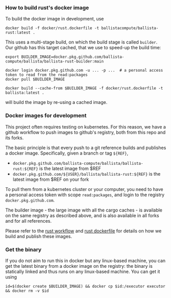 <!---
  Licensed to the Apache Software Foundation (ASF) under one
  or more contributor license agreements.  See the NOTICE file
  distributed with this work for additional information
  regarding copyright ownership.  The ASF licenses this file
  to you under the Apache License, Version 2.0 (the
  "License"); you may not use this file except in compliance
  with the License.  You may obtain a copy of the License at

    http://www.apache.org/licenses/LICENSE-2.0

  Unless required by applicable law or agreed to in writing,
  software distributed under the License is distributed on an
  "AS IS" BASIS, WITHOUT WARRANTIES OR CONDITIONS OF ANY
  KIND, either express or implied.  See the License for the
  specific language governing permissions and limitations
  under the License.
-->
### How to build rust's docker image

To build the docker image in development, use

```
docker build -f docker/rust.dockerfile -t ballistacompute/ballista-rust:latest .
```

This uses a multi-stage build, on which the build stage is called `builder`.
Our github has this target cached, that we use to speed-up the build time:

```
export BUILDER_IMAGE=docker.pkg.github.com/ballista-compute/ballista/ballista-rust-builder:main

docker login docker.pkg.github.com -u ... -p ...  # a personal access token to read from the read:packages
docker pull $BUILDER_IMAGE

docker build --cache-from $BUILDER_IMAGE -f docker/rust.dockerfile -t ballista:latest .
```

will build the image by re-using a cached image.

### Docker images for development

This project often requires testing on kubernetes. For this reason, we have a github workflow to push images to 
github's registry, both from this repo and its forks.

The basic principle is that every push to a git reference builds and publishes a docker image.
Specifically, given a branch or tag `${REF}`,

* `docker.pkg.github.com/ballista-compute/ballista/ballista-rust:${REF}` is the latest image from $REF
* `docker.pkg.github.com/${USER}/ballista/ballista-rust:${REF}` is the latest image from $REF on your fork

To pull them from a kubernetes cluster or your computer, you need to have a personal access token with scope `read:packages`,
and login to the registry `docker.pkg.github.com`.

The builder image - the large image with all the cargo caches - is available on the same registry as described above, and is also
available in all forks and for all references.

Please refer to the [rust workflow](.github/workflows/rust.yaml) and [rust dockerfile](docker/rust.dockerfile) for details on how we build and publish these images.

### Get the binary

If you do not aim to run this in docker but any linux-based machine, you can get the latest binary from a docker image on the registry: the binary is statically linked and thus runs on any linux-based machine. You can get it using

```
id=$(docker create $BUILDER_IMAGE) && docker cp $id:/executor executor && docker rm -v $id
```

